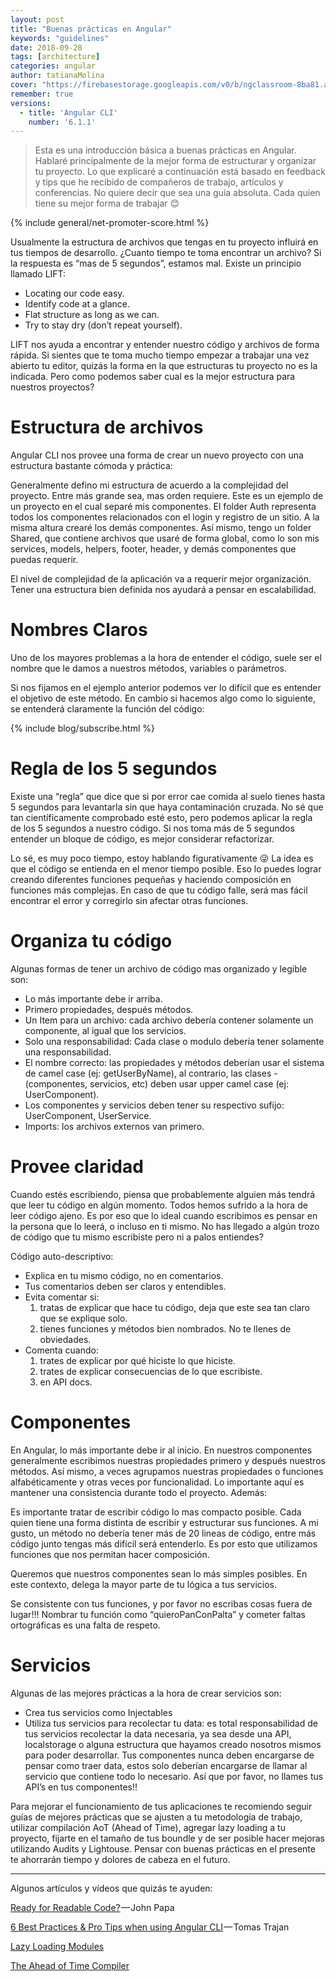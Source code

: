 ```yaml
---
layout: post
title: "Buenas prácticas en Angular"
keywords: "guidelines"
date: 2018-09-28
tags: [architecture]
categories: angular
author: tatianaMolina
cover: "https://firebasestorage.googleapis.com/v0/b/ngclassroom-8ba81.appspot.com/o/posts%2F2018-09-28-Angular-Buenas-Practicas%2Fcover.png?alt=media&token=ddce5bf1-b0ff-4064-baa8-9a05fc158fbd"
remember: true
versions:
  - title: 'Angular CLI'
    number: '6.1.1'
---
```


> Esta es una introducción básica a buenas prácticas en Angular. Hablaré principalmente de la mejor forma de estructurar y organizar tu proyecto. Lo que explicaré a continuación está basado en feedback y tips que he recibido de compañeros de trabajo, artículos y conferencias. No quiere decir que sea una guía absoluta. Cada quien tiene su mejor forma de trabajar 😊

<amp-img width="1024" height="512" layout="responsive" src="https://firebasestorage.googleapis.com/v0/b/ngclassroom-8ba81.appspot.com/o/posts%2F2018-09-28-Angular-Buenas-Practicas%2Fcover.png?alt=media&token=ddce5bf1-b0ff-4064-baa8-9a05fc158fbd"></amp-img>

{% include general/net-promoter-score.html %}

<!--summary-->

Usualmente la estructura de archivos que tengas en tu proyecto influirá en tus tiempos de desarrollo. ¿Cuanto tiempo te toma encontrar un archivo? Si la respuesta es “mas de 5 segundos”, estamos mal. Existe un principio llamado LIFT:

- Locating our code easy.
- Identify code at a glance.
- Flat structure as long as we can.
- Try to stay dry (don’t repeat yourself).

LIFT nos ayuda a encontrar y entender nuestro código y archivos de forma rápida. Si sientes que te toma mucho tiempo empezar a trabajar una vez abierto tu editor, quizás la forma en la que estructuras tu proyecto no es la indicada. Pero como podemos saber cual es la mejor estructura para nuestros proyectos?

# Estructura de archivos

Angular CLI nos provee una forma de crear un nuevo proyecto con una estructura bastante cómoda y práctica:

<div class="row wrap">
  <div class="col col-md-25 col-lg-25">
  </div>
  <div class="col col-md-50 col-lg-50">
    <amp-img width="290" height="585" layout="responsive" src="https://firebasestorage.googleapis.com/v0/b/ngclassroom-8ba81.appspot.com/o/posts%2F2018-09-28-Angular-Buenas-Practicas%2F1.png?alt=media&token=b4ae9ff5-5ac2-442a-9dcf-6570569b7328"></amp-img>
  </div>
  <div class="col col-md-25 col-lg-25">
  </div>
</div>

Generalmente defino mi estructura de acuerdo a la complejidad del proyecto. Entre más grande sea, mas orden requiere. Este es un ejemplo de un proyecto en el cual separé mis componentes. El folder Auth representa todos los componentes relacionados con el login y registro de un sitio. A la misma altura crearé los demás componentes. Así mismo, tengo un folder Shared, que contiene archivos que usaré de forma global, como lo son mis services, models, helpers, footer, header, y demás componentes que puedas requerir.

<div class="row wrap">
  <div class="col col-md-25 col-lg-25">
  </div>
  <div class="col col-md-50 col-lg-50">
    <amp-img width="311" height="570" layout="responsive" src="https://firebasestorage.googleapis.com/v0/b/ngclassroom-8ba81.appspot.com/o/posts%2F2018-09-28-Angular-Buenas-Practicas%2F2.png?alt=media&token=bc779374-4160-43dd-bab5-a98b2ab88a76"></amp-img>
  </div>
  <div class="col col-md-25 col-lg-25">
  </div>
</div>

El nivel de complejidad de la aplicación va a requerir mejor organización. Tener una estructura bien definida nos ayudará a pensar en escalabilidad.

# Nombres Claros

Uno de los mayores problemas a la hora de entender el código, suele ser el nombre que le damos a nuestros métodos, variables o parámetros.

<div class="row wrap">
  <div class="col col-md-25 col-lg-25">
  </div>
  <div class="col col-md-50 col-lg-50">
    <amp-img width="268" height="111" layout="responsive" src="https://firebasestorage.googleapis.com/v0/b/ngclassroom-8ba81.appspot.com/o/posts%2F2018-09-28-Angular-Buenas-Practicas%2F3.png?alt=media&token=19ffedfc-89a5-479e-88b0-3607225023f4"></amp-img>
  </div>
  <div class="col col-md-25 col-lg-25">
  </div>
</div>

Si nos fijamos en el ejemplo anterior podemos ver lo difícil que es entender el objetivo de este método. En cambio si hacemos algo como lo siguiente, se entenderá claramente la función del código:

<div class="row wrap">
  <div class="col col-md-25 col-lg-25">
  </div>
  <div class="col col-md-50 col-lg-50">
    <amp-img width="332" height="101" layout="responsive" src="https://firebasestorage.googleapis.com/v0/b/ngclassroom-8ba81.appspot.com/o/posts%2F2018-09-28-Angular-Buenas-Practicas%2F4.png?alt=media&token=bbf54352-a094-44c6-a426-dc5e98ddaaad"></amp-img>
  </div>
  <div class="col col-md-25 col-lg-25">
  </div>
</div>

{% include blog/subscribe.html %}

# Regla de los 5 segundos

<amp-img width="590" height="432" layout="responsive" src="https://firebasestorage.googleapis.com/v0/b/ngclassroom-8ba81.appspot.com/o/posts%2F2018-09-28-Angular-Buenas-Practicas%2F5.png?alt=media&token=afdbfe3c-96c3-4322-b70e-05701c5d9fde"></amp-img>

Existe una “regla” que dice que si por error cae comida al suelo tienes hasta 5 segundos para levantarla sin que haya contaminación cruzada. No sé que tan científicamente comprobado esté esto, pero podemos aplicar la regla de los 5 segundos a nuestro código. Si nos toma más de 5 segundos entender un bloque de código, es mejor considerar refactorizar.

Lo sé, es muy poco tiempo, estoy hablando figurativamente 😜 La idea es que el código se entienda en el menor tiempo posible. Eso lo puedes lograr creando diferentes funciones pequeñas y haciendo composición en funciones más complejas. En caso de que tu código falle, será mas fácil encontrar el error y corregirlo sin afectar otras funciones.

# Organiza tu código

Algunas formas de tener un archivo de código mas organizado y legible son:

- Lo más importante debe ir arriba.
- Primero propiedades, después métodos.
- Un Item para un archivo: cada archivo debería contener solamente un componente, al igual que los servicios.
- Solo una responsabilidad: Cada clase o modulo debería tener solamente una responsabilidad.
- El nombre correcto: las propiedades y métodos deberían usar el sistema de camel case (ej: getUserByName), al contrario, las clases - (componentes, servicios, etc) deben usar upper camel case (ej: UserComponent).
- Los componentes y servicios deben tener su respectivo sufijo: UserComponent, UserService.
- Imports: los archivos externos van primero.

# Provee claridad

Cuando estés escribiendo, piensa que probablemente alguien más tendrá que leer tu código en algún momento. Todos hemos sufrido a la hora de leer código ajeno. Es por eso que lo ideal cuando escribimos es pensar en la persona que lo leerá, o incluso en ti mismo. No has llegado a algún trozo de código que tu mismo escribiste pero ni a palos entiendes?

<amp-img width="720" height="306" layout="responsive" src="https://firebasestorage.googleapis.com/v0/b/ngclassroom-8ba81.appspot.com/o/posts%2F2018-09-28-Angular-Buenas-Practicas%2F6.gif?alt=media&token=4e19df4c-0530-4d3d-995a-a759f4425d0e"></amp-img>

Código auto-descriptivo:

- Explica en tu mismo código, no en comentarios.
- Tus comentarios deben ser claros y entendibles.
- Evita comentar si: 
  1. tratas de explicar que hace tu código, deja que este sea tan claro que se explique solo. 
  2. tienes funciones y métodos bien nombrados. No te llenes de obviedades.
- Comenta cuando: 
  1. trates de explicar por qué hiciste lo que hiciste. 
  2. trates de explicar consecuencias de lo que escribiste. 
  3. en API docs.

# Componentes

En Angular, lo más importante debe ir al inicio. En nuestros componentes generalmente escribimos nuestras propiedades primero y después nuestros métodos. Así mismo, a veces agrupamos nuestras propiedades o funciones alfabéticamente y otras veces por funcionalidad. Lo importante aquí es mantener una consistencia durante todo el proyecto. Además:

Es importante tratar de escribir código lo mas compacto posible. Cada quien tiene una forma distinta de escribir y estructurar sus funciones. A mi gusto, un método no debería tener más de 20 lineas de código, entre más código junto tengas más difícil será entenderlo. Es por esto que utilizamos funciones que nos permitan hacer composición.

Queremos que nuestros componentes sean lo más simples posibles. En este contexto, delega la mayor parte de tu lógica a tus servicios.

Se consistente con tus funciones, y por favor no escribas cosas fuera de lugar!!! Nombrar tu función como “quieroPanConPalta” y cometer faltas ortográficas es una falta de respeto.

<amp-img width="480" height="270" layout="responsive" src="https://firebasestorage.googleapis.com/v0/b/ngclassroom-8ba81.appspot.com/o/posts%2F2018-09-28-Angular-Buenas-Practicas%2F7.gif?alt=media&token=5477063c-7f7d-414b-819c-a899bf147603"></amp-img>

# Servicios

Algunas de las mejores prácticas a la hora de crear servicios son:

- Crea tus servicios como Injectables
- Utiliza tus servicios para recolectar tu data: es total responsabilidad de tus servicios recolectar la data necesaria, ya sea desde una API, localstorage o alguna estructura que hayamos creado nosotros mismos para poder desarrollar. Tus componentes nunca deben encargarse de pensar como traer data, estos solo deberían encargarse de llamar al servicio que contiene todo lo necesario. Así que por favor, no llames tus API’s en tus componentes!!

Para mejorar el funcionamiento de tus aplicaciones te recomiendo seguir guías de mejores prácticas que se ajusten a tu metodología de trabajo, utilizar compilación AoT (Ahead of Time), agregar lazy loading a tu proyecto, fijarte en el tamaño de tus boundle y de ser posible hacer mejoras utilizando Audits y Lightouse. Pensar con buenas prácticas en el presente te ahorrarán tiempo y dolores de cabeza en el futuro.

---

Algunos artículos y vídeos que quizás te ayuden:

[Ready for Readable Code?](https://www.youtube.com/watch?v=56mETnrByBM) — John Papa

[6 Best Practices & Pro Tips when using Angular CLI](https://medium.com/@tomastrajan/6-best-practices-pro-tips-for-angular-cli-better-developer-experience-7b328bc9db81) — Tomas Trajan

[Lazy Loading Modules](https://angular.io/guide/lazy-loading-ngmodules)

[The Ahead of Time Compiler](https://angular.io/guide/aot-compiler)
